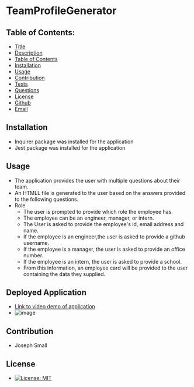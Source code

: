 # TeamProfileGenerator
## Table of Contents:
* [Title](#Team-Generator)
* [Description](#Description)
* [Table of Contents](#TableofContents)
* [Installation](#Installation)
* [Usage](#Usage)
* [Contribution](#Contribution)
* [Tests](#Tests)
* [Questions](#Questions)
* [License](#License)
* [Github](#Github)
* [Email](#Email)

## Installation 
- Inquirer package was installed for the application
- Jest package was installed for the application

## Usage
  - The application provides the user with multiple questions about their team.
  - An HTMLL file is generated to the user based on the answers provided to the following questions.
  - Role
    - The user is prompted to provide which role the employee has.
    - The employee can be an engineer, manager, or intern.
    - The User is asked to provide the employee's id, email address and name.
    - If the employee is an engineer,the user is asked to provide a github username.
    - If the employee is a manager, the user is asked to provide an office number.
    - If the employee is an intern, the user is asked to provide a school.
    - From this information, an employee card will be provided to the user containing the data they supplied.
 
## Deployed Application
  - [Link to video demo of application](h)
- ![image](https://user-images.githubusercontent.com/63420051/114320463-04484c00-9ae4-11eb-8a58-af1f2809cb90.png)
## Contribution 
  - Joseph Small
## License 
  - [![License: MIT](https://img.shields.io/badge/License-MIT-yellow.svg)](https://opensource.org/licenses/MIT)
